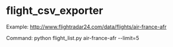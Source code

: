 flight_csv_exporter
===================

Example:
http://www.flightradar24.com/data/flights/air-france-afr

Command: python flight_list.py air-france-afr --limit=5